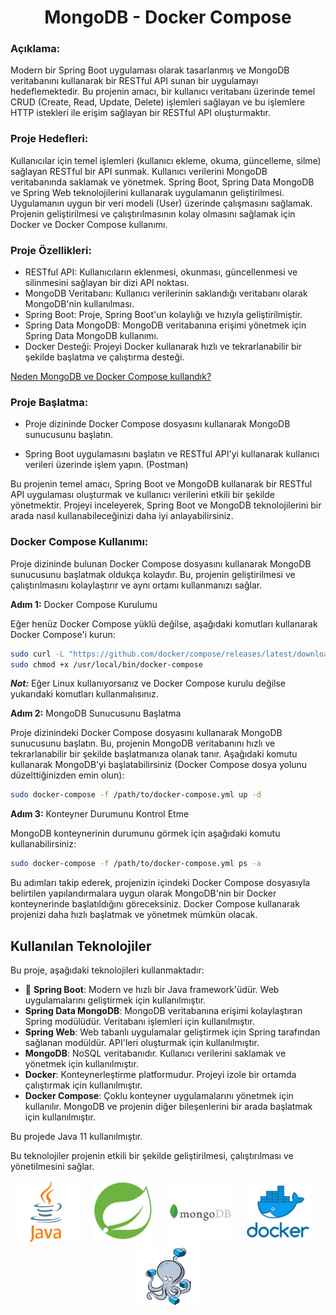 <center><h1>MongoDB - Docker Compose</h1></center>

<h3>Açıklama:</h3>
Modern bir Spring Boot uygulaması olarak tasarlanmış ve MongoDB veritabanını kullanarak bir RESTful API sunan bir uygulamayı hedeflemektedir. Bu projenin amacı, bir kullanıcı veritabanı üzerinde temel CRUD (Create, Read, Update, Delete) işlemleri sağlayan ve bu işlemlere HTTP istekleri ile erişim sağlayan bir RESTful API oluşturmaktır.


<h3>Proje Hedefleri:</h3>

Kullanıcılar için temel işlemleri (kullanıcı ekleme, okuma, güncelleme, silme) sağlayan RESTful bir API sunmak.
Kullanıcı verilerini MongoDB veritabanında saklamak ve yönetmek.
Spring Boot, Spring Data MongoDB ve Spring Web teknolojilerini kullanarak uygulamanın geliştirilmesi.
Uygulamanın uygun bir veri modeli (User) üzerinde çalışmasını sağlamak.
Projenin geliştirilmesi ve çalıştırılmasının kolay olmasını sağlamak için Docker ve Docker Compose kullanımı.


<h3>Proje Özellikleri:</h3>

- RESTful API: Kullanıcıların eklenmesi, okunması, güncellenmesi ve silinmesini sağlayan bir dizi API noktası.
- MongoDB Veritabanı: Kullanıcı verilerinin saklandığı veritabanı olarak MongoDB'nin kullanılması.
- Spring Boot: Proje, Spring Boot'un kolaylığı ve hızıyla geliştirilmiştir.
- Spring Data MongoDB: MongoDB veritabanına erişimi yönetmek için Spring Data MongoDB kullanımı.
- Docker Desteği: Projeyi Docker kullanarak hızlı ve tekrarlanabilir bir şekilde başlatma ve çalıştırma desteği.

[Neden MongoDB ve Docker Compose kullandık?](/spring-mongo-rest-api/why.md)

<h3>Proje Başlatma:</h3>

- Proje dizininde Docker Compose dosyasını kullanarak MongoDB sunucusunu başlatın.

- Spring Boot uygulamasını başlatın ve RESTful API'yi kullanarak kullanıcı verileri üzerinde işlem yapın. (Postman)

Bu projenin temel amacı, Spring Boot ve MongoDB kullanarak bir RESTful API uygulaması oluşturmak ve kullanıcı verilerini etkili bir şekilde yönetmektir. Projeyi inceleyerek, Spring Boot ve MongoDB teknolojilerini bir arada nasıl kullanabileceğinizi daha iyi anlayabilirsiniz.




<h3>Docker Compose Kullanımı:</h3>

Proje dizininde bulunan Docker Compose dosyasını kullanarak MongoDB sunucusunu başlatmak oldukça kolaydır. Bu, projenin geliştirilmesi ve çalıştırılmasını kolaylaştırır ve aynı ortamı kullanmanızı sağlar.

**Adım 1:** Docker Compose Kurulumu

Eğer henüz Docker Compose yüklü değilse, aşağıdaki komutları kullanarak Docker Compose'i kurun:

```bash
sudo curl -L "https://github.com/docker/compose/releases/latest/download/docker-compose-$(uname -s)-$(uname -m)" -o /usr/local/bin/docker-compose
sudo chmod +x /usr/local/bin/docker-compose
```
***Not:*** Eğer Linux kullanıyorsanız ve Docker Compose kurulu değilse yukarıdaki komutları kullanmalısınız.

**Adım 2:** MongoDB Sunucusunu Başlatma

Proje dizinindeki Docker Compose dosyasını kullanarak MongoDB sunucusunu başlatın. Bu, projenin MongoDB veritabanını hızlı ve tekrarlanabilir bir şekilde başlatmanıza olanak tanır. Aşağıdaki komutu kullanarak MongoDB'yi başlatabilirsiniz (Docker Compose dosya yolunu düzelttiğinizden emin olun):
```bash
sudo docker-compose -f /path/to/docker-compose.yml up -d
```
**Adım 3:** Konteyner Durumunu Kontrol Etme

MongoDB konteynerinin durumunu görmek için aşağıdaki komutu kullanabilirsiniz:

```bash
sudo docker-compose -f /path/to/docker-compose.yml ps -a
```

Bu adımları takip ederek, projenizin içindeki Docker Compose dosyasıyla belirtilen yapılandırmalara uygun olarak MongoDB'nin bir Docker konteynerinde başlatıldığını göreceksiniz. Docker Compose kullanarak projenizi daha hızlı başlatmak ve yönetmek mümkün olacak.



## Kullanılan Teknolojiler

Bu proje, aşağıdaki teknolojileri kullanmaktadır:

- :rocket: **Spring Boot**: Modern ve hızlı bir Java framework'üdür. Web uygulamalarını geliştirmek için kullanılmıştır.
- **Spring Data MongoDB**: MongoDB veritabanına erişimi kolaylaştıran Spring modülüdür. Veritabanı işlemleri için kullanılmıştır.
- **Spring Web**: Web tabanlı uygulamalar geliştirmek için Spring tarafından sağlanan modüldür. API'leri oluşturmak için kullanılmıştır.
- **MongoDB**: NoSQL veritabanıdır. Kullanıcı verilerini saklamak ve yönetmek için kullanılmıştır.
- **Docker**: Konteynerleştirme platformudur. Projeyi izole bir ortamda çalıştırmak için kullanılmıştır.
- **Docker Compose**: Çoklu konteyner uygulamalarını yönetmek için kullanılır. MongoDB ve projenin diğer bileşenlerini bir arada başlatmak için kullanılmıştır.

Bu projede Java 11 kullanılmıştır.

Bu teknolojiler projenin etkili bir şekilde geliştirilmesi, çalıştırılması ve yönetilmesini sağlar.
<center>
<img src="https://raw.githubusercontent.com/github/explore/master/topics/java/java.png" width="100" height="100">
&nbsp;&nbsp;&nbsp;&nbsp;
<img src="https://raw.githubusercontent.com/github/explore/master/topics/spring-boot/spring-boot.png" width="100" height="100">
&nbsp;&nbsp;&nbsp;&nbsp;
<img src="https://raw.githubusercontent.com/github/explore/master/topics/mongodb/mongodb.png" width="100" height="100">
&nbsp;&nbsp;&nbsp;&nbsp;
<img src="https://raw.githubusercontent.com/github/explore/master/topics/docker/docker.png" width="100" height="100">
&nbsp;&nbsp;&nbsp;&nbsp;
<img src="https://raw.githubusercontent.com/github/explore/master/topics/docker-compose/docker-compose.png" width="100" height="100">
</center>
